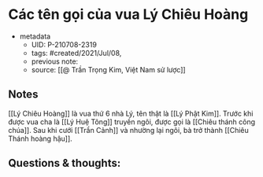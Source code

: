 # Các tên gọi của vua Lý Chiêu Hoàng

- metadata
	- UID: P-210708-2319
	- tags: #created/2021/Jul/08,
	- previous note: 
	- source: [[@ Trần Trọng Kim, Việt Nam sử lược]]

## Notes
[[Lý Chiêu Hoàng]] là vua thứ 6 nhà Lý, tên thật là [[Lý Phật Kim]]. Trước khi được vua cha là [[Lý Huệ Tông]] truyền ngôi, được gọi là [[Chiêu thánh công chúa]]. Sau khi cưới [[Trần Cảnh]] và nhường lại ngôi, bà trở thành [[Chiêu Thánh hoàng hậu]].

## Questions & thoughts:

